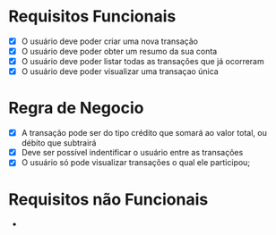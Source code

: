 # Requisitos Funcionais

- [x] O usuário deve poder criar uma nova transação
- [x] O usuário deve poder obter um resumo da sua conta
- [x] O usuário deve poder listar todas as transações que já ocorreram
- [x] O usuário deve poder visualizar uma transaçao única

# Regra de Negocio

- [x] A transação pode ser do tipo crédito que somará ao valor total, ou débito que subtrairá
- [x] Deve ser possível indentificar o usuário entre as transações
- [x] O usuário só pode visualizar transações o qual ele participou;

# Requisitos não Funcionais

-
